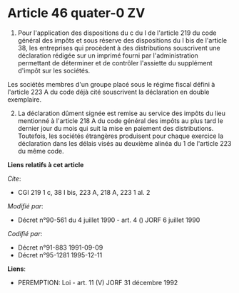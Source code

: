 # Article 46 quater-0 ZV

1. Pour l'application des dispositions du c du I de l'article 219 du code général des impôts et sous réserve des dispositions
du I bis de l'article 38, les entreprises qui procèdent à des distributions souscrivent une déclaration rédigée sur un
imprimé fourni par l'administration permettant de déterminer et de contrôler l'assiette du supplément d'impôt sur les
sociétés.

Les sociétés membres d'un groupe placé sous le régime fiscal défini à l'article 223 A du code déjà cité souscrivent la
déclaration en double exemplaire.

2. La déclaration dûment signée est remise au service des impôts du lieu mentionné à l'article 218 A du code général des
impôts au plus tard le dernier jour du mois qui suit la mise en paiement des distributions. Toutefois, les sociétés
étrangères produisent pour chaque exercice la déclaration dans les délais visés au deuxième alinéa du 1 de l'article 223 du
même code.

**Liens relatifs à cet article**

_Cite_:

  - CGI 219 1 c, 38 I bis, 223 A, 218 A, 223 1 al. 2

_Modifié par_:

  - Décret n°90-561 du 4 juillet 1990 - art. 4 () JORF 6 juillet 1990

_Codifié par_:

  - Décret n°91-883 1991-09-09
  - Décret n°95-1281 1995-12-11

**Liens**:

  - PEREMPTION: Loi - art. 11 (V) JORF 31 décembre 1992
